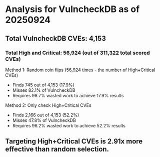 # Analysis for VulncheckDB as of 20250924

## Total VulncheckDB CVEs: 4,153
### Total High and Critical: 56,924 (out of 311,322 total scored CVEs)

Method 1: Random coin flips (56,924 times - the number of High+Critical CVEs)
  - Finds 745 out of 4,153 (17.9%)
  - Misses 82.1% of VulncheckDB
  - Requires 98.7% wasted work to achieve 17.9% results

Method 2: Only check High+Critical CVEs
  - Finds 2,166 out of 4,153 (52.2%)
  - Misses 47.8% of VulncheckDB
  - Requires 96.2% wasted work to achieve 52.2% results

## Targeting High+Critical CVEs is 2.91x more effective than random selection.
